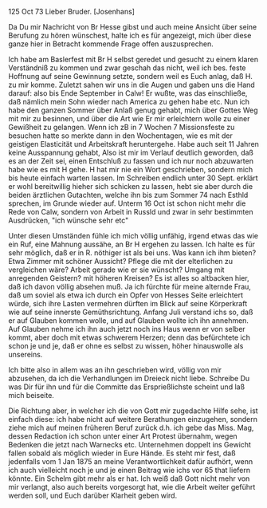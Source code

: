  125 Oct 73
Lieber Bruder. [Josenhans]

Da Du mir Nachricht von Br Hesse gibst und auch meine Ansicht über seine Berufung zu hören wünschest, halte ich es für angezeigt, mich über diese ganze hier in Betracht kommende Frage offen auszusprechen.

Ich habe am Baslerfest mit Br H selbst geredet und gesucht zu einem klaren Verständniß zu kommen und zwar geschah das nicht, weil ich bes. feste Hoffnung auf seine Gewinnung setzte, sondern weil es Euch anlag, daß H. zu mir komme. Zuletzt sahen wir uns in die Augen und gaben uns die Hand darauf: also bis Ende September in Calw! Er wußte, was das einschließe, daß nämlich mein Sohn wieder nach America zu gehen habe etc. Nun ich habe den ganzen Sommer über Anlaß genug gehabt, mich über Gottes Weg mit mir zu besinnen, und über die Art wie Er mir erleichtern wolle zu einer Gewißheit zu gelangen. Wenn ich zB in 7 Wochen 7 Missionsfeste zu besuchen hatte so merkte dann in den Wochentagen, wie es mit der geistigen Elasticität und Arbeitskraft heruntergehe. Habe auch seit 11 Jahren keine Ausspannung gehabt, Also ist mir im Verlauf deutlich geworden, daß es an der Zeit sei, einen Entschluß zu fassen und ich nur noch abzuwarten habe wie es mit H gehe. H hat mir nie ein Wort geschrieben, sondern mich bis heute einfach warten lassen. Im Schreiben endlich unter 30 Sept. erklärt er wohl bereitwillig hieher sich schicken zu lassen, hebt sie aber durch die beiden ärztlichen Gutachten, welche ihn bis zum Sommer 74 nach Esthld sprechen, im Grunde wieder auf. Unterm 16 Oct ist schon nicht mehr die Rede von Calw, sondern von Arbeit in Russld und zwar in sehr bestimmten Ausdrücken, "ich wünsche sehr etc"

Unter diesen Umständen fühle ich mich völlig unfähig, irgend etwas das wie ein Ruf, eine Mahnung aussähe, an Br H ergehen zu lassen. Ich halte es für sehr möglich, daß er in R. nöthiger ist als bei uns. Was kann ich ihm bieten? Etwa Zimmer mit schöner Aussicht? Pflege die mit der elterlichen zu vergleichen wäre? Arbeit gerade wie er sie wünscht? Umgang mit anregenden Geistern? mit höheren Kreisen? Es ist alles so altbacken hier, daß ich davon völlig absehen muß. Ja ich fürchte für meine alternde Frau, daß um soviel als etwa ich durch ein Opfer von Hesses Seite erleichtert würde, sich ihre Lasten vermehren dürften im Blick auf seine Körperkraft wie auf seine innerste Gemüthsrichtung. Anfang Juli verstand ichs so, daß er auf Glauben kommen wolle, und auf Glauben wollte ich ihn annehmen. Auf Glauben nehme ich ihn auch jetzt noch ins Haus wenn er von selber kommt, aber doch mit etwas schwerem Herzen; denn das befürchtete ich schon je und je, daß er ohne es selbst zu wissen, höher hinauswolle als unsereins.

Ich bitte also in allem was an ihn geschrieben wird, völlig von mir abzusehen, da ich die Verhandlungen im Dreieck nicht liebe. Schreibe Du was Dir für ihn und für die Committe das Ersprießlichste scheint und laß mich beiseite.

Die Richtung aber, in welcher ich die von Gott mir zugedachte Hilfe sehe, ist einfach diese: ich habe nicht auf weitere Berathungen einzugehen, sondern ziehe mich auf meinen früheren Beruf zurück d.h. ich gebe das Miss. Mag, dessen Redaction ich schon unter einer Art Protest übernahm, wegen Bedenken die jetzt nach Warnecks etc. Unternehmen doppelt ins Gewicht fallen sobald als möglich wieder in Eure Hände. Es steht mir fest, daß jedenfalls vom 1 Jan 1875 an meine Verantwortlichkeit dafür aufhört, wenn ich auch vielleicht noch je und je einen Beitrag wie ichs vor 65 that liefern könnte. Ein Schelm gibt mehr als er hat. Ich weiß daß Gott nicht mehr von mir verlangt, also auch bereits vorgesorgt hat, wie die Arbeit weiter geführt werden soll, und Euch darüber Klarheit geben wird.
